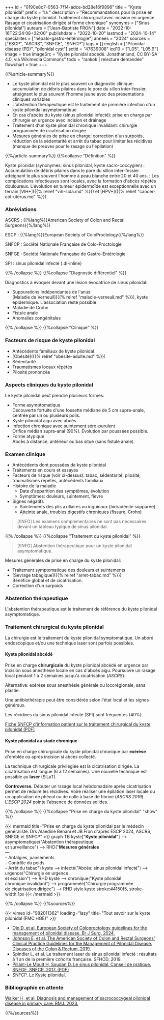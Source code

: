 +++
id = "0190e8c7-0563-7f14-adce-bd28e16f9896"
title = "Kyste pilonidal"
prefix = "la "
description = "Recommandations pour la prise en charge du kyste pilonidal. Traitement chirurgical avec incision en urgence. Rasage et cicatrisation dirigée si forme chronique"
synonyms = ["Sinus pilonidal"]
auteurs = ["Jean-Baptiste FRON"]
date = "2022-10-16T22:24:08+02:00"
publishdate = "2022-10-20"
lastmod = "2024-10-14"
specialites = ["hépato-gastro-entérologie"]
annees = "2024"
sources = ["ESCP", "ASCRS", "SNFGE", "SNFCP"]
tags = []
english = ["Pilonidal disease (PD)", "pilonidal cyst"]
sctid = "47639008"
icd10 = ["L05", "L05.9"]
image = true
imageSrc = "Kyste pilonidal abcédé. Jonathanlund, CC BY-SA 4.0, via Wikimedia Commons"
todo = "rankok | relecture demandée"
flowchart = true
+++

{{%article-summary%}}

- Le kyste pilonidal est le plus souvent un diagnostic clinique: accumulation de débris pilaires dans le pore du sillon inter-fessier, atteignant le plus souvent l'homme jeune avec des présentations cliniques variables
- L'abstention thérapeutique est le traitement de première intention d'un kyste pilonidal asymptomatique
- En cas d'abcès du kyste (sinus pilonidal infecté): prise en charge par chirurgie en urgence avec incision et drainage
- Traitement d'un kyste pilonidal chronique invalidant: chirurgie programmée de cicatrisation dirigée
- Mesures générales de prise en charge: correction d'un surpoids, réduction de la sédentarité et arrêt du tabac pour limiter les récidives (manque de preuves pour le rasage ou l'épilation)

{{%/article-summary%}}
{{%collapse "Définition" %}}

Kyste pilonidal (synonymes: sinus pilonidal, kyste sacro-coccygien)
: Accumulation de débris pilaires dans le pore du sillon inter-fessier atteignant le plus souvent l'homme à peau blanche entre 20 et 40 ans.
: Les complications infectieuses sont locales, avec la formation d'abcès répétés douloureux. L'évolution en tumeur épidermoïde est exceptionnelle avec un terrain [VIH+]({{% relref "vih-sida.md" %}}) et [HPV+]({{% relref "cancer-col-uterus.md" %}}).

### Abréviations

ASCRS
: {{%lang%}}American Society of Colon and Rectal Surgeons{{%/lang%}}

ESCP
: {{%lang%}}European Society of ColoProctology{{%/lang%}}

SNFCP
: Société Nationale Française de Colo-Proctologie

SNFGE
: Société Nationale Française de Gastro-Entérologie

SPI
: sinus pilonidal infecté
{.dl-inline}

{{% /collapse %}}
{{%collapse "Diagnostic différentiel" %}}

Diagnostics à évoquer devant une lésion évocatrice de sinus pilonidal:

- Suppurations indépendantes de l'anus  
  [Maladie de Verneuil]({{% relref "maladie-verneuil.md" %}}), kyste épidermique. L'association reste possible.
- Maladie de Crohn
- Fistule anale
- Anomalies congénitales

{{% /collapse %}}
{{%collapse "Clinique" %}}

### Facteurs de risque de kyste pilonidal

- Antécédents familiaux de kyste pilonidal
- [Obésité]({{% relref "obesite-adulte.md" %}})
- Sédentarité
- Traumatismes locaux répétés
- Pilosité prononcée

### Aspects cliniques du kyste pilonidal

Le kyste pilonidal peut prendre plusieurs formes:

- Forme asymptomatique  
  Découverte fortuite d'une fossette médiane de 5 cm supra-anale, centrée par un ou plusieurs poils.
- Kyste pilonidal aigu avec abcès
- Infection chronique avec suintement séro-purulent  
  Orifice médian supra-anal (90%). Évolution par poussées possible.
- Forme atypique  
  Abcès à distance, antérieur ou bas situé (sans fistule anale).

### Examen clinique

- Antécédents dont poussées de kyste pilonidal
- Traitements en cours et essayés
- Facteurs de risque (voir ci-dessus): tabac, sédentarité, pilosité, traumatismes répétés, antécédents familiaux
- Histoire de la maladie
  - Date d'apparition des symptômes, évolution
  - Symptômes: douleurs, suintement, fièvre
- Signes négatifs
  - Suintements des plis axillaires ou inguinaux (hidradénite suppurée)
  - Atteinte anale, troubles digestifs chroniques (fissure, Crohn)

> [!INFO]
> Les examens complémentaires ne sont pas nécessaires devant un tableau typique de sinus pilonidal.

{{% /collapse %}}
{{%collapse "Traitement du kyste pilonidal" %}}

> [!INFO]
> Abstention thérapeutique pour un kyste pilonidal asymptomatique.

Mesures générales de prise en charge du kyste pilonidal:

- Traitement symptomatique des douleurs et suintements
- [Sevrage tabagique]({{% relref "arret-tabac.md" %}})  
  Bénéfice global et de cicatrisation.
- Correction d'un surpoids

### Abstention thérapeutique

L'abstention thérapeutique est le traitement de référence du kyste pilonidal asymptomatique.

### Traitement chirurgical du kyste pilonidal

La chirurgie est le traitement du kyste pilonidal symptomatique. Un abord endoscopique et/ou une technique laser sont parfois possibles.

#### Kyste pilonidal abcédé

Prise en charge **chirurgicale** du kyste pilonidal abcédé en urgence par incision sous anesthésie locale en cas d'abcès aigu. Poursuivre un rasage local pendant 1 à 2 semaines jusqu'à cicatrisation (*ASCRS*).

Alternative: exérèse sous anesthésie générale ou locorégionale, sans plastie.

Une antibiothérapie peut être considérée selon l'état local et les signes généraux.

Les récidives du sinus pilonidal infecté (SPI) sont fréquentes (40%).

[Fiche SNFCP d'information patient sur le traitement chirurgical du kyste pilonidal (PDF)](https://www.snfcp.org/wp-content/uploads/2019/02/SNFCP-FI-Exerese-sinuspilonidal-2017.pdf)

#### Kyste pilonidal au stade chronique

Prise en charge chirurgicale du kyste pilonidal chronique par **exérèse** d'emblée ou après incision si abcès collecté.

La technique chirurgicale privilégiée est la cicatrisation dirigée. La cicatrisation est longue (6 à 12 semaines). Une nouvelle technique est possible au **laser** (SiLaT).

**Controverse.** Débuter un rasage local hebdomadaire après cicatrisation permet de réduire les récidives. Voire réaliser une épilation laser locale ou un application de phénol ou de colle à base de fibrine (*ASCRS 2019*). L'*ESCP 2024* pointe l'absence de données solides.

{{% /collapse %}}
{{%collapse "Prise en charge du kyste pilonidal" "show" %}}

{{< mermaid title="Prise en charge du kyste pilonidal par le médecin généraliste. Drs Alaedine Benani et JB Fron d'après ESCP 2024, ASCRS, SNFGE et SNFCP" >}}
graph TB
  kyste["<b>Kyste pilonidal</b>"] --> asymptomatique("Abstention thérapeutique<br>et surveillance") --> RHD("<b>Mesures générales</b><br>—<br>- Antalgies, pansements<br>- Contrôle du poids<br>- Arrêt du tabac")
    kyste --> infecté("Abcès: sinus pilonidal infecté") --> urgence("Chirurgie en urgence<br>et excision") --> RHD
    kyste --> chronique("Kyste pilonidal<br>chronique invalidant") --> programmée("Chirurgie programmée<br>de cicatrisation dirigée") --> RHD
  style kyste stroke:#4150f5, stroke-width:1px
{{< /mermaid >}}

{{% /collapse %}}
{{%sources%}}

{{< vimeo id="982011362" loading="lazy" title="Tout savoir sur le kyste pilonidal (FMC HGE)" >}}

- [Ojo D, et al. European Society of Coloproctology guidelines for the management of pilonidal disease. Br J Surg. 2024.](https://academic.oup.com/bjs/article/111/10/znae237/7820471)
- [Johnson E, et al. The American Society of Colon and Rectal Surgeons' Clinical Practice Guidelines for the Management of Pilonidal Disease. Diseases of the Colon & Rectum. 2019.](https://journals.lww.com/dcrjournal/Fulltext/2019/02000/The_American_Society_of_Colon_and_Rectal_Surgeons_.5.aspx)
- Spindler L, et al. Le traitement laser du sinus pilonidal infecté : résultats à 1 an de la première cohorte française. SFHOD. 2019.
- [Pillant-Le Moult H, Soudan D. Le sinus pilonidal. Conseil de pratique. SNFGE, SNFCP. 2017. (PDF)](https://www.snfge.org/sites/www.snfge.org/files/medias/documents/cp014-2017_le_sinus_pilonidal_0.pdf)
- [SNFCP. Le Kyste pilonidal.](https://www.snfcp.org/informations-maladies/fistules-anales-suppurations/le-kyste-pilonidal/)

### Bibliographie en attente

[Walker H, et al. Diagnosis and management of sacrococcygeal pilonidal disease in primary care. BMJ. 2023.](https://www.bmj.com/content/382/bmj-2022-071511)

{{%/sources%}}
